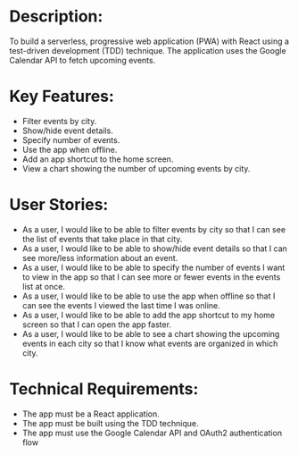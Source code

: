 # Description:
To build a serverless, progressive web application (PWA) with React using a
test-driven development (TDD) technique. The application uses the Google
Calendar API to fetch upcoming events.

# Key Features:
- Filter events by city.
- Show/hide event details.
- Specify number of events.
- Use the app when offline.
- Add an app shortcut to the home screen.
- View a chart showing the number of upcoming events by city.

# User Stories:
- As a user, I would like to be able to filter events by city so that I can see the list of events that
take place in that city.
- As a user, I would like to be able to show/hide event details so that I can see more/less
information about an event.
- As a user, I would like to be able to specify the number of events I want to view in the app so
that I can see more or fewer events in the events list at once.
- As a user, I would like to be able to use the app when offline so that I can see the events I
viewed the last time I was online.
- As a user, I would like to be able to add the app shortcut to my home screen so that I can
open the app faster.
- As a user, I would like to be able to see a chart showing the upcoming events in each city so
that I know what events are organized in which city.

# Technical Requirements:
- The app must be a React application.
- The app must be built using the TDD technique.
- The app must use the Google Calendar API and OAuth2 authentication flow
